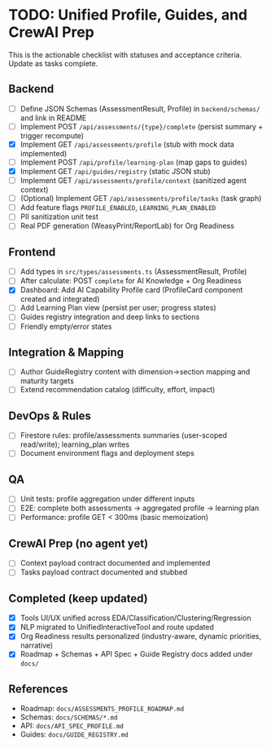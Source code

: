 # TODO: Unified Profile, Guides, and CrewAI Prep

This is the actionable checklist with statuses and acceptance criteria. Update as tasks complete.

## Backend
- [ ] Define JSON Schemas (AssessmentResult, Profile) in `backend/schemas/` and link in README
- [ ] Implement POST `/api/assessments/{type}/complete` (persist summary + trigger recompute)
- [x] Implement GET `/api/assessments/profile` (stub with mock data implemented)
- [ ] Implement POST `/api/profile/learning-plan` (map gaps to guides)
- [x] Implement GET `/api/guides/registry` (static JSON stub)
- [ ] Implement GET `/api/assessments/profile/context` (sanitized agent context)
- [ ] (Optional) Implement GET `/api/assessments/profile/tasks` (task graph)
- [ ] Add feature flags `PROFILE_ENABLED`, `LEARNING_PLAN_ENABLED`
- [ ] PII sanitization unit test
- [ ] Real PDF generation (WeasyPrint/ReportLab) for Org Readiness

## Frontend
- [ ] Add types in `src/types/assessments.ts` (AssessmentResult, Profile)
- [ ] After calculate: POST `complete` for AI Knowledge + Org Readiness
- [x] Dashboard: Add AI Capability Profile card (ProfileCard component created and integrated)
- [ ] Add Learning Plan view (persist per user; progress states)
- [ ] Guides registry integration and deep links to sections
- [ ] Friendly empty/error states

## Integration & Mapping
- [ ] Author GuideRegistry content with dimension→section mapping and maturity targets
- [ ] Extend recommendation catalog (difficulty, effort, impact)

## DevOps & Rules
- [ ] Firestore rules: profile/assessments summaries (user-scoped read/write); learning_plan writes
- [ ] Document environment flags and deployment steps

## QA
- [ ] Unit tests: profile aggregation under different inputs
- [ ] E2E: complete both assessments → aggregated profile → learning plan
- [ ] Performance: profile GET < 300ms (basic memoization)

## CrewAI Prep (no agent yet)
- [ ] Context payload contract documented and implemented
- [ ] Tasks payload contract documented and stubbed

## Completed (keep updated)
- [x] Tools UI/UX unified across EDA/Classification/Clustering/Regression
- [x] NLP migrated to UnifiedInteractiveTool and route updated
- [x] Org Readiness results personalized (industry-aware, dynamic priorities, narrative)
- [x] Roadmap + Schemas + API Spec + Guide Registry docs added under `docs/`

## References
- Roadmap: `docs/ASSESSMENTS_PROFILE_ROADMAP.md`
- Schemas: `docs/SCHEMAS/*.md`
- API: `docs/API_SPEC_PROFILE.md`
- Guides: `docs/GUIDE_REGISTRY.md`
